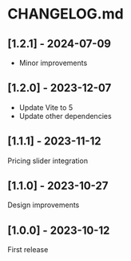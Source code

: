 # CHANGELOG.md

## [1.2.1] - 2024-07-09

- Minor improvements

## [1.2.0] - 2023-12-07

- Update Vite to 5
- Update other dependencies

## [1.1.1] - 2023-11-12

Pricing slider integration

## [1.1.0] - 2023-10-27

Design improvements

## [1.0.0] - 2023-10-12

First release
